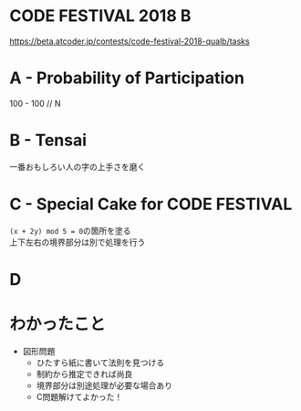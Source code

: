 # CODE FESTIVAL 2018 B
https://beta.atcoder.jp/contests/code-festival-2018-qualb/tasks

# A - Probability of Participation	
100 - 100 // N

# B - Tensai  
一番おもしろい人の字の上手さを磨く


# C - Special Cake for CODE FESTIVAL
`(x + 2y) mod 5 = 0`の箇所を塗る  
上下左右の境界部分は別で処理を行う  


# D


# わかったこと
- 図形問題
    - ひたすら紙に書いて法則を見つける  
    - 制約から推定できれば尚良  
    - 境界部分は別途処理が必要な場合あり
    - C問題解けてよかった！
